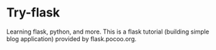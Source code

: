 # Try-flask
Learning flask, python, and more.
This is a flask tutorial (building simple blog application) provided by flask.pocoo.org.
